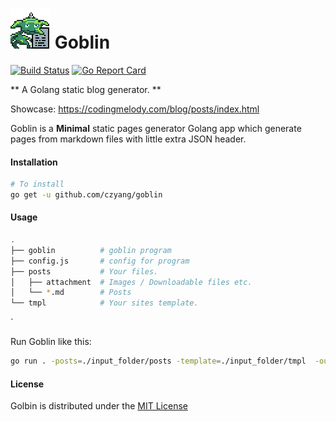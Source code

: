 # ![ICON](./goblin.png "ICON") Goblin 

[![Build Status](https://travis-ci.org/gin-gonic/gin.svg)](https://travis-ci.org/czyang/goblin)
[![Go Report Card](https://goreportcard.com/badge/github.com/czyang/goblin)](https://goreportcard.com/report/github.com/czyang/goblin)

** A Golang static blog generator. **

Showcase: https://codingmelody.com/blog/posts/index.html

Goblin is a **Minimal** static pages generator Golang app which generate pages from markdown files with little extra JSON header.

#### Installation
```sh
# To install
go get -u github.com/czyang/goblin
```

#### Usage

```sh
.
├── goblin          # goblin program
├── config.js       # config for program
├── posts           # Your files.
│   ├── attachment  # Images / Downloadable files etc.
│   └── *.md        # Posts
└── tmpl            # Your sites template.
```
`

Run Goblin like this:
```sh
go run . -posts=./input_folder/posts -template=./input_folder/tmpl  -output=./output_folder
```

#### License
Golbin is distributed under the [MIT License](./LICENSE.txt)
